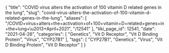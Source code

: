 {
    "title": "COVID virus alters the activation of 100 vitamin D related genes in the lung",
    "slug": "covid-virus-alters-the-activation-of-100-vitamin-d-related-genes-in-the-lung",
    "aliases": [
        "/COVID+virus+alters+the+activation+of+100+vitamin+D+related+genes+in+the+lung+\u2013+April+2021",
        "/12541"
    ],
    "tiki_page_id": 12541,
    "date": "2021-04-26",
    "categories": [
        "Genetics",
        "Vit D Receptor",
        "Vit D Binding Protein",
        "Virus",
        "CYP27B1"
    ],
    "tags": [
        "CYP27B1",
        "Genetics",
        "Virus",
        "Vit D Binding Protein",
        "Vit D Receptor"
    ]
}
